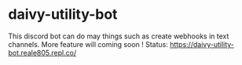# daivy-utility-bot
This discord bot can do may things such as create webhooks in text channels. More feature will coming soon !  Status: https://daivy-utility-bot.reale805.repl.co/
